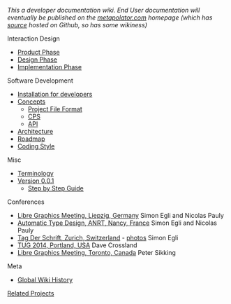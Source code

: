 _This a developer documentation wiki. End User documentation will eventually be published on the [metapolator.com](http://metapolator.com) homepage (which has [source](https://github.com/metapolator/metapolator/tree/gh-pages) hosted on Github, so has some wikiness)_

Interaction Design
* [Product Phase](https://github.com/metapolator/metapolator/wiki/interaction-design#the-product-phase)
* [Design Phase](https://github.com/metapolator/metapolator/wiki/interaction-design#the-design-phase)
* [Implementation Phase](https://github.com/metapolator/metapolator/wiki/interaction-design#the-implementation-phase)

Software Development
* [Installation for developers](https://github.com/metapolator/metapolator/wiki/installation)
* [Concepts](https://github.com/metapolator/metapolator/wiki/concepts)
  * [Project File Format](https://github.com/metapolator/metapolator/wiki/metapolator-project-file-format)
  * [CPS](https://github.com/metapolator/metapolator/wiki/cascading-parameter-sheets)
  * [API](https://github.com/metapolator/metapolator/issues/332)
* [Architecture](https://github.com/metapolator/metapolator/wiki/architecture)
* [Roadmap](https://github.com/metapolator/metapolator/wiki/roadmap)
* [Coding Style](https://github.com/metapolator/metapolator/wiki/coding-style)

Misc
* [Terminology](https://github.com/metapolator/metapolator/wiki/Terminology)
* [Version 0.0.1](https://github.com/metapolator/metapolator/wiki/v1)
  * [Step by Step Guide](https://docs.google.com/document/d/1fiYpDxoBaiymMjzxptRZr6HkDaF3QqdEZuq_Vdz2JjU/edit)

Conferences
* [Libre Graphics Meeting, Liepzig, Germany](http://libregraphicsmeeting.org/2014) Simon Egli and Nicolas Pauly
* [Automatic Type Design, ANRT, Nancy, France](http://automatic-type-design.anrt-nancy.fr/index_en.php) Simon Egli and Nicolas Pauly
* [Tag Der Schrift, Zurich, Switzerland](http://www.tagderschrift.org/) - [photos](https://plus.google.com/100858309774292261525/posts/aj477TvM2kr) Simon Egli
* [TUG 2014, Portland, USA](http://tug.org/tug2014/) Dave Crossland
* [Libre Graphics Meeting, Toronto, Canada](http://libregraphicsmeeting.org/2015) Peter Sikking

Meta

* [Global Wiki History](https://github.com/metapolator/metapolator/wiki/_history)

[Related Projects](https://github.com/metapolator/metapolator/wiki/related-projects)